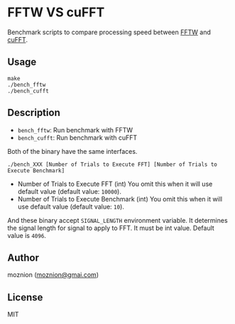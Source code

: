 FFTW VS cuFFT
==

Benchmark scripts to compare processing speed between [FFTW](http://www.fftw.org/) and [cuFFT](https://developer.nvidia.com/cuFFT).

Usage
--

```
make
./bench_fftw
./bench_cufft
```

Description
--

- `bench_fftw`: Run benchmark with FFTW
- `bench_cufft`: Run benchmark with cuFFT

Both of the binary have the same interfaces.

```
./bench_XXX [Number of Trials to Execute FFT] [Number of Trials to Execute Benchmark]
```

- Number of Trials to Execute FFT (int)
    You omit this when it will use default value (default value: `10000`).
- Number of Trials to Execute Benchmark (int)
    You omit this when it will use default value (default value: `10`).

And these binary accept `SIGNAL_LENGTH` environment variable.
It determines the signal length for signal to apply to FFT.
It must be int value. Default value is `4096`.

Author
--

moznion (<moznion@gmai.com>)

License
--

MIT


